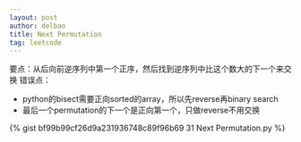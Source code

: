 ```yaml
---
layout: post
author: delbao
title: Next Permutation 
tag: leetcode
---
```


要点：从后向前逆序列中第一个正序，然后找到逆序列中比这个数大的下一个来交换
错误点：
 
- python的bisect需要正向sorted的array，所以先reverse再binary search
- 最后一个permutation的下一个是正向第一个，只做reverse不用交换

{% gist bf99b99cf26d9a231936748c89f96b69 31 Next Permutation.py %}
